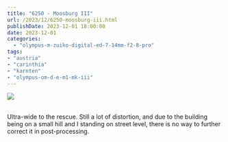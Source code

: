 ```yaml
---
title: "6250 - Moosburg III"
url: /2023/12/6250-moosburg-iii.html
publishDate: 2023-12-01 18:00:00
date: 2023-12-01
categories:
  - "olympus-m-zuiko-digital-ed-7-14mm-f2-8-pro"
tags:
- "austria"
- "carinthia"
- "karnten"
- "olympus-om-d-e-m1-mk-iii"
---
```

<div class="container">
<div class="center"><a target="_blank" href="https://d25zfm9zpd7gm5.cloudfront.net/1200x1200/2020/20200606_161439_lr.jpg"><img class="webfeedsFeaturedVisual" src="https://d25zfm9zpd7gm5.cloudfront.net/0600x0600/2020/20200606_161439_lr.jpg" /></a></div>
</div>
<br />

Ultra-wide to the rescue. Still a lot of distortion, and due
to the building being on a small hill and I standing on
street level, there is no way to further correct it in
post-processing.
